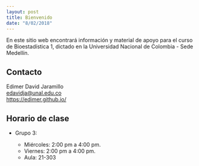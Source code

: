```yaml
---
layout: post
title: Bienvenido
date: "8/02/2018"
---
```


En este sitio web encontrará información y material de apoyo para el curso de Bioestadística 1, dictado en la Universidad Nacional de Colombia - Sede Medellín.

## Contacto 

Edimer David Jaramillo  
edavidja@unal.edu.co  
https://edimer.github.io/


## Horario de clase

- Grupo 3:

	- Miércoles: 2:00 pm a 4:00 pm.
	- Viernes: 2:00 pm a 4:00 pm.
	- Aula: 21-303